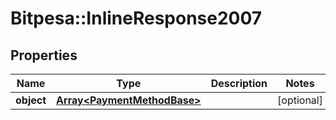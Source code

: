# Bitpesa::InlineResponse2007

## Properties
Name | Type | Description | Notes
------------ | ------------- | ------------- | -------------
**object** | [**Array&lt;PaymentMethodBase&gt;**](PaymentMethodBase.md) |  | [optional] 


